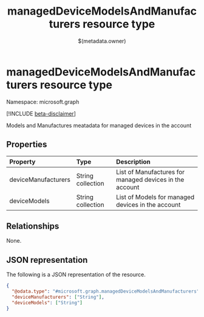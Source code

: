 ﻿---
title: "managedDeviceModelsAndManufacturers resource type"
description: "Models and Manufactures meatadata for managed devices in the account"
localization_priority: Normal
author: "$(metadata.owner)"
ms.prod: ""
doc_type: "resourcePageType"
---

# managedDeviceModelsAndManufacturers resource type

Namespace: microsoft.graph

[!INCLUDE [beta-disclaimer](../../includes/beta-disclaimer.md)]

Models and Manufactures meatadata for managed devices in the account

## Properties

| Property            | Type              | Description                                             |
| :------------------ | :---------------- | :------------------------------------------------------ |
| deviceManufacturers | String collection | List of Manufactures for managed devices in the account |
| deviceModels        | String collection | List of Models for managed devices in the account       |

## Relationships

None.

## JSON representation

The following is a JSON representation of the resource.

<!-- {
  "blockType": "resource",
  "@odata.type": "microsoft.graph.managedDeviceModelsAndManufacturers",
}
-->

```json
{
  "@odata.type": "#microsoft.graph.managedDeviceModelsAndManufacturers",
  "deviceManufacturers": ["String"],
  "deviceModels": ["String"]
}
```